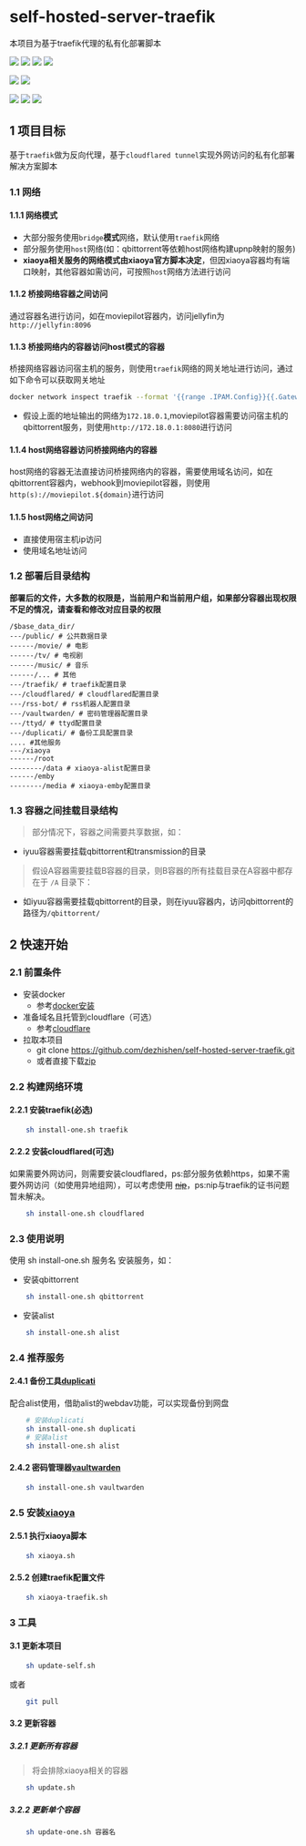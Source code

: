 # self-hosted-server-traefik
本项目为基于traefik代理的私有化部署脚本

[![](https://img.shields.io/github/license/dezhishen/self-hosted-server-traefik.svg?style=for-the-badge&logo=github)](./LICENSE)
[![](https://img.shields.io/github/stars/dezhishen/self-hosted-server-traefik.svg?style=for-the-badge&logo=github)](https://github.com/dezhishen/self-hosted-server-traefik/stargazers)
[![](https://img.shields.io/github/forks/dezhishen/self-hosted-server-traefik.svg?style=for-the-badge&logo=github)](https://github.com/dezhishen/self-hosted-server-traefik/network/members)
[![](https://img.shields.io/github/contributors/dezhishen/self-hosted-server-traefik.svg?style=for-the-badge&logo=github)](https://github.com/dezhishen/self-hosted-server-traefik/graphs/contributors)

[![](https://img.shields.io/github/commit-activity/m/dezhishen/self-hosted-server-traefik?logo=github&style=for-the-badge)](https://github.com/dezhishen/self-hosted-server-traefik/graphs/commit-activity)
[![](https://img.shields.io/github/last-commit/dezhishen/self-hosted-server-traefik.svg?style=for-the-badge&logo=github)](https://github.com/dezhishen/self-hosted-server-traefik/commits)

[![](https://img.shields.io/static/v1?label=&message=Docker&style=for-the-badge&color=blue&logo=Docker)](https://www.docker.com/)
[![](https://img.shields.io/static/v1?label=&message=traefik&style=for-the-badge&color=blue&logo=Traefik%20Mesh)](https://github.com/traefik/traefik/)
[![](https://img.shields.io/static/v1?label=&message=cloudflare&style=for-the-badge&color=blue&logo=Cloudflare)](https://www.cloudflare.com/)
## 1 项目目标
基于`traefik`做为反向代理，基于`cloudflared tunnel`实现外网访问的私有化部署解决方案脚本
### 1.1 网络
#### 1.1.1 网络模式
- 大部分服务使用`bridge`**模式**网络，默认使用`traefik`网络
- 部分服务使用`host`网络(如：qbittorrent等依赖host网络构建upnp映射的服务)
- **xiaoya相关服务的网络模式由xiaoya官方脚本决定**，但因xiaoya容器均有端口映射，其他容器如需访问，可按照`host`网络方法进行访问
#### 1.1.2 桥接网络容器之间访问
通过容器名进行访问，如在moviepilot容器内，访问jellyfin为`http://jellyfin:8096`
#### 1.1.3 桥接网络内的容器访问host模式的容器
桥接网络容器访问宿主机的服务，则使用`traefik`网络的网关地址进行访问，通过如下命令可以获取网关地址
```bash
docker network inspect traefik --format '{{range .IPAM.Config}}{{.Gateway}}{{end}}' | awk -F'.' '{print $1"."$2"."$3"."1}'
```
- 假设上面的地址输出的网络为`172.18.0.1`,moviepilot容器需要访问宿主机的qbittorrent服务，则使用`http://172.18.0.1:8080`进行访问
#### 1.1.4 host网络容器访问桥接网络内的容器
host网络的容器无法直接访问桥接网络内的容器，需要使用域名访问，如在qbittorrent容器内，webhook到moviepilot容器，则使用`http(s)://moviepilot.${domain}`进行访问

#### 1.1.5 host网络之间访问
- 直接使用宿主机ip访问
- 使用域名地址访问

### 1.2 部署后目录结构
**部署后的文件，大多数的权限是，当前用户和当前用户组，如果部分容器出现权限不足的情况，请查看和修改对应目录的权限**
```
/$base_data_dir/
---/public/ # 公共数据目录
------/movie/ # 电影
------/tv/ # 电视剧
------/music/ # 音乐
------/... # 其他
---/traefik/ # traefik配置目录
---/cloudflared/ # cloudflared配置目录
---/rss-bot/ # rss机器人配置目录
---/vaultwarden/ # 密码管理器配置目录
---/ttyd/ # ttyd配置目录
---/duplicati/ # 备份工具配置目录
.... #其他服务
---/xiaoya
------/root
--------/data # xiaoya-alist配置目录
------/emby
--------/media # xiaoya-emby配置目录
```
### 1.3 容器之间挂载目录结构
> 部分情况下，容器之间需要共享数据，如：
- iyuu容器需要挂载qbittorrent和transmission的目录

> 假设A容器需要挂载B容器的目录，则B容器的所有挂载目录在A容器中都存在于 `/A` 目录下：
- 如iyuu容器需要挂载qbittorrent的目录，则在iyuu容器内，访问qbittorrent的路径为`/qbittorrent/`

## 2 快速开始
### 2.1 前置条件
- 安装docker
  - 参考[docker安装](https://docs.docker.com/engine/install/)
- 准备域名且托管到cloudflare（可选）
  - 参考[cloudflare](https://www.cloudflare.com/)
- 拉取本项目
  - git clone https://github.com/dezhishen/self-hosted-server-traefik.git
  - 或者直接下载[zip](https://github.com/dezhishen/self-hosted-server-traefik/archive/refs/heads/master.zip)
### 2.2 构建网络环境
#### 2.2.1 安装traefik(必选)
```bash
    sh install-one.sh traefik
```
#### 2.2.2 安装cloudflared(可选)
如果需要外网访问，则需要安装cloudflared，ps:部分服务依赖https，如果不需要外网访问（如使用异地组网），可以考虑使用
[~~nip~~](https://nip.io/)，ps:nip与traefik的证书问题暂未解决。
```bash
    sh install-one.sh cloudflared
```
### 2.3 使用说明
使用 sh install-one.sh 服务名 安装服务，如：
- 安装qbittorrent
```bash
    sh install-one.sh qbittorrent
```
- 安装alist
```bash
    sh install-one.sh alist
```
### 2.4 推荐服务
#### 2.4.1 备份工具[duplicati](https://www.duplicati.com/)
配合alist使用，借助alist的webdav功能，可以实现备份到网盘
```bash
    # 安装duplicati
    sh install-one.sh duplicati
    # 安装alist
    sh install-one.sh alist
```     
#### 2.4.2 密码管理器[vaultwarden](https://github.com/dani-garcia/vaultwarden)
```bash
    sh install-one.sh vaultwarden
```
### 2.5 安装[xiaoya](https://github.com/DDS-Derek/xiaoya-alist)
#### 2.5.1 执行xiaoya脚本
```bash
    sh xiaoya.sh
```
#### 2.5.2 创建traefik配置文件
```bash
    sh xiaoya-traefik.sh
```

### 3 工具
#### 3.1 更新本项目
```bash
    sh update-self.sh
```
或者
```bash
    git pull
```
#### 3.2 更新容器
##### 3.2.1 更新所有容器
> 将会排除xiaoya相关的容器
```bash
    sh update.sh
```
##### 3.2.2 更新单个容器
```bash
    sh update-one.sh 容器名
```

